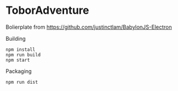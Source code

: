 # ToborAdventure

Bolierplate from https://github.com/justinctlam/BabylonJS-Electron

Building

```
npm install
npm run build
npm start
```

Packaging

```
npm run dist
```
